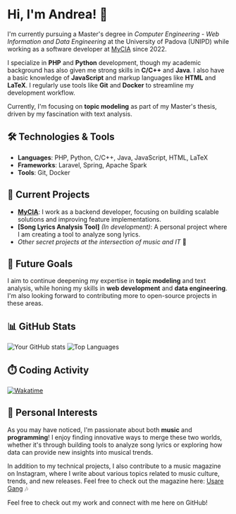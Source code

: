 # Hi, I'm Andrea! 👋

I'm currently pursuing a Master's degree in *Computer Engineering - Web Information and Data Engineering* at the University of Padova (UNIPD) while working as a software developer at [MyCIA](https://healthyfood.srl/) since 2022.

I specialize in **PHP** and **Python** development, though my academic background has also given me strong skills in **C/C++** and **Java**. I also have a basic knowledge of **JavaScript** and markup languages like **HTML** and **LaTeX**. I regularly use tools like **Git** and **Docker** to streamline my development workflow.

Currently, I'm focusing on **topic modeling** as part of my Master's thesis, driven by my fascination with text analysis.

## 🛠️ Technologies & Tools
- **Languages**: PHP, Python, C/C++, Java, JavaScript, HTML, LaTeX
- **Frameworks**: Laravel, Spring, Apache Spark
- **Tools**: Git, Docker

## 🚀 Current Projects
- **[MyCIA](https://healthyfood.srl/)**: I work as a backend developer, focusing on building scalable solutions and improving feature implementations.
- **[Song Lyrics Analysis Tool]** *(In development)*: A personal project where I am creating a tool to analyze song lyrics.
- *Other secret projects at the intersection of music and IT* 👀

## 🎯 Future Goals
I aim to continue deepening my expertise in **topic modeling** and text analysis, while honing my skills in **web development** and **data engineering**. I'm also looking forward to contributing more to open-source projects in these areas.

## 📊 GitHub Stats
![Your GitHub stats](https://github-readme-stats.vercel.app/api?username=YOUR_USERNAME&show_icons=true&theme=radical)
![Top Languages](https://github-readme-stats.vercel.app/api/top-langs/?username=YOUR_USERNAME&layout=compact&theme=radical)

## ⏱️ Coding Activity
[![Wakatime](https://wakatime.com/badge/user/@afec4d55-3b6a-426c-b00b-735ca1f5cb0c.svg)](https://wakatime.com/@afec4d55-3b6a-426c-b00b-735ca1f5cb0c)

## 🎵 Personal Interests
As you may have noticed, I'm passionate about both **music** and **programming**! I enjoy finding innovative ways to merge these two worlds, whether it's through building tools to analyze song lyrics or exploring how data can provide new insights into musical trends.

In addition to my technical projects, I also contribute to a music magazine on Instagram, where I write about various topics related to music culture, trends, and new releases. Feel free to check out the magazine here: [Usare Gang](https://www.instagram.com/usare_gang/) 🎶


Feel free to check out my work and connect with me here on GitHub!

